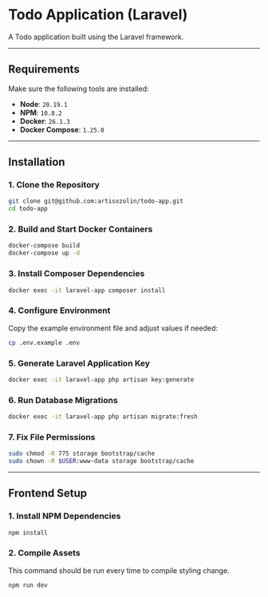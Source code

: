 # Todo Application (Laravel)

A Todo application built using the Laravel framework.

---

## Requirements

Make sure the following tools are installed:

* **Node**: `20.19.1`
* **NPM**: `10.8.2`
* **Docker**: `26.1.3`
* **Docker Compose**: `1.25.0`

---

## Installation

### 1. Clone the Repository

```bash
git clone git@github.com:artisozolin/todo-app.git
cd todo-app
```

### 2. Build and Start Docker Containers

```bash
docker-compose build
docker-compose up -d
```

### 3. Install Composer Dependencies

```bash
docker exec -it laravel-app composer install
```

### 4. Configure Environment

Copy the example environment file and adjust values if needed:

```bash
cp .env.example .env
```

### 5. Generate Laravel Application Key

```bash
docker exec -it laravel-app php artisan key:generate
```

### 6. Run Database Migrations

```bash
docker exec -it laravel-app php artisan migrate:fresh
```

### 7. Fix File Permissions

```bash
sudo chmod -R 775 storage bootstrap/cache
sudo chown -R $USER:www-data storage bootstrap/cache
```

---

## Frontend Setup

### 1. Install NPM Dependencies

```bash
npm install
```

### 2. Compile Assets

This command should be run every time to compile styling change.

```bash
npm run dev
```
